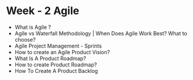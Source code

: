 # Week - 2 Agile

- What is Agile ?
- Agile vs Waterfall Methodology | When Does Agile Work Best? What to choose?
- Agile Project Management - Sprints
- How to create an Agile Product Vision?
- What Is A Product Roadmap?
- How to create Product Roadmap?
- How To Create A Product Backlog
